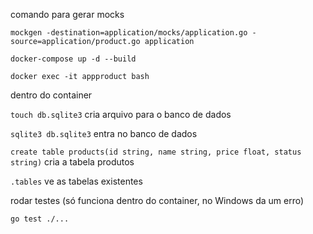 comando para gerar mocks

`mockgen -destination=application/mocks/application.go -source=application/product.go application`

`docker-compose up -d --build`

`docker exec -it appproduct bash`

dentro do container

`touch db.sqlite3` cria arquivo para o banco de dados

`sqlite3 db.sqlite3` entra no banco de dados

`create table products(id string, name string, price float, status string)` cria a tabela produtos

`.tables` ve as tabelas existentes

rodar testes (só funciona dentro do container, no Windows da um erro)

`go test ./...`
